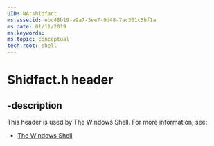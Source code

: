 ```yaml
---
UID: NA:shidfact
ms.assetid: ebc48b19-a9a7-3ee7-9d48-7ac301c5bf1a
ms.date: 01/11/2019
ms.keywords: 
ms.topic: conceptual
tech.root: shell
---
```


# Shidfact.h header


## -description


This header is used by The Windows Shell. For more information, see:

- [The Windows Shell](../_shell/index.md)

